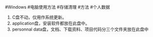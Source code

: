 #Windows #电脑使用方法 #存储清理 #方法 #个人数据 
1. C盘不动，仅用作系统更新。
2. application盘，安装软件都放在此盘中。
3. personnal data盘，文档、下载资料、项目代码分三个文件夹放在此盘中